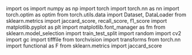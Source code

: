 import os
import numpy as np
import torch
import torch.nn as nn
import torch.optim as optim
from torch.utils.data import Dataset, DataLoader
from sklearn.metrics import jaccard_score, recall_score, f1_score
import matplotlib.pyplot as plt
import matplotlib.font_manager as fm
from sklearn.model_selection import train_test_split
import random
import cv2
import gc
import tifffile
from torchvision import transforms
from torch.nn import functional as F
from sklearn.metrics import jaccard_score
